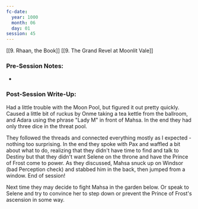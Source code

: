 ```yaml
---
fc-date:
  year: 1000
  month: 06
  day: 01
session: 45
---
```

[[9. Rhaan, the Book]] [[9. The Grand Revel at Moonlit Vale]]

### Pre-Session Notes:
* 


### Post-Session Write-Up:

Had a little trouble with the Moon Pool, but figured it out pretty quickly. Caused a little bit of ruckus by Onme taking a tea kettle from the ballroom, and Adara using the phrase "Lady M" in front of Mahsa. In the end they had only three dice in the threat pool.

They followed the threads and connected everything mostly as I expected - nothing too surprising. In the end they spoke with Pax and waffled a bit about what to do, realizing that they didn't have time to find and talk to Destiny but that they didn't want Selene on the throne and have the Prince of Frost come to power. As they discussed, Mahsa snuck up on Windsor (bad Perception check) and stabbed him in the back, then jumped from a window. End of session!

Next time they may decide to fight Mahsa in the garden below. Or speak to Selene and try to convince her to step down or prevent the Prince of Frost's ascension in some way.

